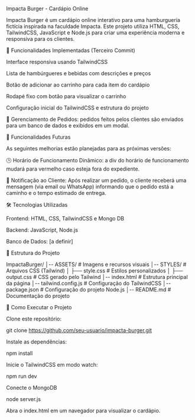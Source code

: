Impacta Burger - Cardápio Online

Impacta Burger é um cardápio online interativo para uma hamburgueria fictícia inspirada na faculdade Impacta. Este projeto utiliza HTML, CSS, TailwindCSS, JavaScript e Node.js para criar uma experiência moderna e responsiva para os clientes.

📌 Funcionalidades Implementadas (Terceiro Commit)

Interface responsiva usando TailwindCSS

Lista de hambúrgueres e bebidas com descrições e preços

Botão de adicionar ao carrinho para cada item do cardápio

Rodapé fixo com botão para visualizar o carrinho

Configuração inicial do TailwindCSS e estrutura do projeto

🛒 Gerenciamento de Pedidos: pedidos feitos pelos clientes são enviados para um banco de dados e exibidos em um modal.

🚀 Funcionalidades Futuras

As seguintes melhorias estão planejadas para as próximas versões:

🕒 Horário de Funcionamento Dinâmico: a div do horário de funcionamento mudará para vermelho caso esteja fora do expediente.

📩 Notificação ao Cliente: Após realizar um pedido, o cliente receberá uma mensagem (via email ou WhatsApp) informando que o pedido está a caminho e o tempo estimado de entrega.

🛠 Tecnologias Utilizadas

Frontend: HTML, CSS, TailwindCSS e Mongo DB

Backend: JavaScript, Node.js

Banco de Dados: [a definir]

📂 Estrutura do Projeto

ImpactaBurger/
│-- ASSETS/              # Imagens e recursos visuais
│-- STYLES/              # Arquivos CSS (Tailwind)
│   ├── style.css        # Estilos personalizados
│   ├── output.css       # CSS gerado pelo Tailwind
│-- index.html           # Estrutura principal da página
│-- tailwind.config.js   # Configuração do TailwindCSS
│-- package.json         # Configuração do projeto Node.js
│-- README.md            # Documentação do projeto

📌 Como Executar o Projeto

Clone este repositório:

git clone https://github.com/seu-usuario/impacta-burger.git

Instale as dependências:

npm install

Inicie o TailwindCSS em modo watch:

npm run dev

Conecte o MongoDB

node server.js

Abra o index.html em um navegador para visualizar o cardápio.
